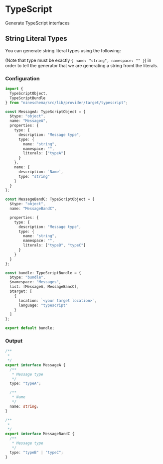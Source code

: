 # TypeScript

Generate TypeScript interfaces

## String Literal Types

You can generate string literal types using the following:

(Note that type must be exactly `{ name: "string", namespace: "" }`) in order to tell the generator that we are generating a string fromt the literals.

### Configuration

```typescript
import {
  TypeScriptObject,
  TypeScriptBundle
} from "nineschema/src/lib/provider/target/typescript";

const MessageA: TypeScriptObject = {
  $type: "object",
  name: "MessageA",
  properties: {
    type: {
      description: "Message type",
      type: {
        name: "string",
        namespace: "",
        literals: ["typeA"]
      }
    },
    name: {
      description: `Name`,
      type: "string"
    }
  }
};

const MessageBandC: TypeScriptObject = {
  $type: "object",
  name: "MessageBandC",

  properties: {
    type: {
      description: "Message type",
      type: {
        name: "string",
        namespace: "",
        literals: ["typeB", "typeC"]
      }
    }
  }
};

const bundle: TypeScriptBundle = {
  $type: "bundle",
  $namespace: "Messages",
  list: [MessageA, MessageBancC],
  $target: [
    {
      location: `<your target location>`,
      language: "typescript"
    }
  ]
};

export default bundle;
```

### Output

```TypeScript
/**
 *
 */
export interface MessageA {
  /**
   * Message type
   */
  type: "typeA";

  /**
   * Name
   */
  name: string;
}

/**
 *
 */
export interface MessageBandC {
  /**
   * Message type
   */
  type: "typeB" | "typeC";
}
```
